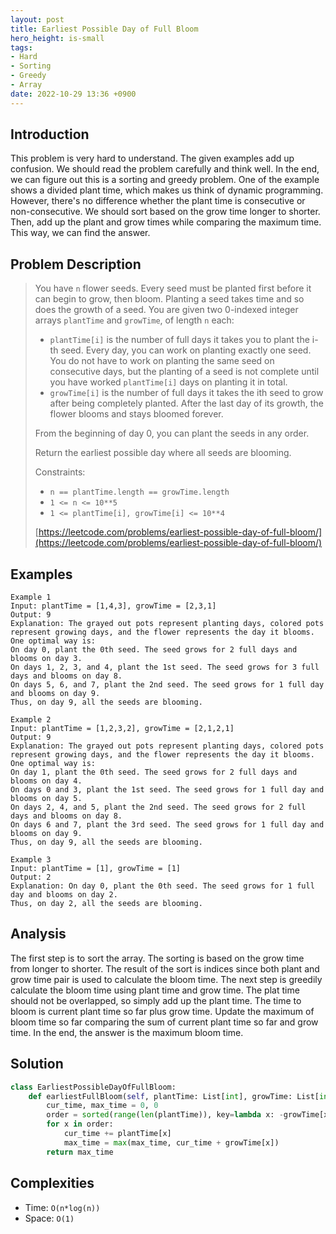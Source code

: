 ```yaml
---
layout: post
title: Earliest Possible Day of Full Bloom
hero_height: is-small
tags:
- Hard
- Sorting
- Greedy
- Array
date: 2022-10-29 13:36 +0900
---
```

## Introduction
This problem is very hard to understand.
The given examples add up confusion.
We should read the problem carefully and think well.
In the end, we can figure out this is a sorting and greedy problem.
One of the example shows a divided plant time, which makes us think of dynamic programming.
However, there's no difference whether the plant time is consecutive or non-consecutive.
We should sort based on the grow time longer to shorter.
Then, add up the plant and grow times while comparing the maximum time.
This way, we can find the answer.

## Problem Description
> You have `n` flower seeds. Every seed must be planted first before it can begin to grow, then bloom. Planting a seed
> takes time and so does the growth of a seed. You are given two 0-indexed integer arrays `plantTime` and `growTime`,
> of length `n` each:
> - `plantTime[i]` is the number of full days it takes you to plant the i-th seed. Every day, you can work on planting
>    exactly one seed. You do not have to work on planting the same seed on consecutive days, but the planting of a
>    seed is not complete until you have worked `plantTime[i]` days on planting it in total.
> - `growTime[i]` is the number of full days it takes the ith seed to grow after being completely planted. After the
>    last day of its growth, the flower blooms and stays bloomed forever.
>
> From the beginning of day 0, you can plant the seeds in any order.
>
> Return the earliest possible day where all seeds are blooming.
>
> Constraints:
> - `n == plantTime.length == growTime.length`
> - `1 <= n <= 10**5`
> - `1 <= plantTime[i], growTime[i] <= 10**4`
>
> [https://leetcode.com/problems/earliest-possible-day-of-full-bloom/](https://leetcode.com/problems/earliest-possible-day-of-full-bloom/)

## Examples
```
Example 1
Input: plantTime = [1,4,3], growTime = [2,3,1]
Output: 9
Explanation: The grayed out pots represent planting days, colored pots represent growing days, and the flower represents the day it blooms.
One optimal way is:
On day 0, plant the 0th seed. The seed grows for 2 full days and blooms on day 3.
On days 1, 2, 3, and 4, plant the 1st seed. The seed grows for 3 full days and blooms on day 8.
On days 5, 6, and 7, plant the 2nd seed. The seed grows for 1 full day and blooms on day 9.
Thus, on day 9, all the seeds are blooming.
```

```
Example 2
Input: plantTime = [1,2,3,2], growTime = [2,1,2,1]
Output: 9
Explanation: The grayed out pots represent planting days, colored pots represent growing days, and the flower represents the day it blooms.
One optimal way is:
On day 1, plant the 0th seed. The seed grows for 2 full days and blooms on day 4.
On days 0 and 3, plant the 1st seed. The seed grows for 1 full day and blooms on day 5.
On days 2, 4, and 5, plant the 2nd seed. The seed grows for 2 full days and blooms on day 8.
On days 6 and 7, plant the 3rd seed. The seed grows for 1 full day and blooms on day 9.
Thus, on day 9, all the seeds are blooming.
```

```
Example 3
Input: plantTime = [1], growTime = [1]
Output: 2
Explanation: On day 0, plant the 0th seed. The seed grows for 1 full day and blooms on day 2.
Thus, on day 2, all the seeds are blooming.
```

## Analysis
The first step is to sort the array.
The sorting is based on the grow time from longer to shorter.
The result of the sort is indices since both plant and grow time pair is used to calculate the bloom time.
The next step is greedily calculate the bloom time using plant time and grow time.
The plat time should not be overlapped, so simply add up the plant time.
The time to bloom is current plant time so far plus grow time.
Update the maximum of bloom time so far comparing the sum of current plant time so far and grow time.
In the end, the answer is the maximum bloom time.

## Solution
```python
class EarliestPossibleDayOfFullBloom:
    def earliestFullBloom(self, plantTime: List[int], growTime: List[int]) -> int:
        cur_time, max_time = 0, 0
        order = sorted(range(len(plantTime)), key=lambda x: -growTime[x])
        for x in order:
            cur_time += plantTime[x]
            max_time = max(max_time, cur_time + growTime[x])
        return max_time
```

## Complexities
- Time: `O(n*log(n))`
- Space: `O(1)`
